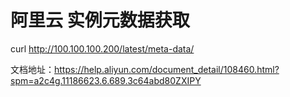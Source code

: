 # 阿里云 实例元数据获取

curl http://100.100.100.200/latest/meta-data/


文档地址：https://help.aliyun.com/document_detail/108460.html?spm=a2c4g.11186623.6.689.3c64abd80ZXIPY